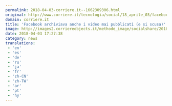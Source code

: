 ```yaml
---
permalink: 2018-04-03-corriere.it--1662309306.html
original: http://www.corriere.it/tecnologia/social/18_aprile_03/facebook-si-scusa-aver-archiviato-bozze-video-a5e72400-3755-11e8-b6e2-a808a444e7a2.shtml
domain: corriere.it
title: 'Facebook archiviava anche i video mai pubblicati (e si scusa)'
image: http://images2.corriereobjects.it/methode_image/socialshare/2018/04/03/7622dd8e-375c-11e8-b6e2-a808a444e7a2.jpg
date: 2018-04-03 17:27:38
category: news
translations: 
 - 'en'
 - 'es'
 - 'de'
 - 'ru'
 - 'ja'
 - 'fr'
 - 'zh-CN'
 - 'zh-TW'
 - 'ar'
 - 'pt'
 - 'hy'
---
```



